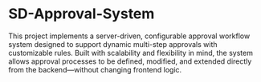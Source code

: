 # SD-Approval-System
This project implements a server-driven, configurable approval workflow system designed to support dynamic multi-step approvals with customizable rules. Built with scalability and flexibility in mind, the system allows approval processes to be defined, modified, and extended directly from the backend—without changing frontend logic.
